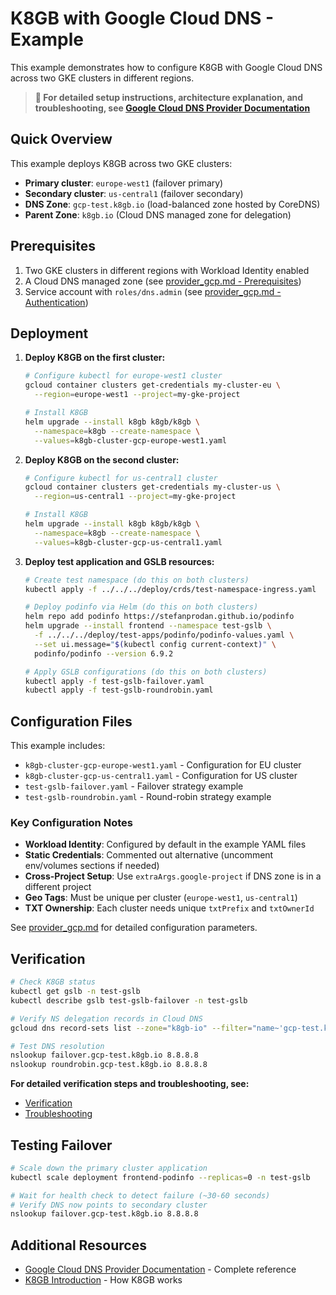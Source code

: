# K8GB with Google Cloud DNS - Example

This example demonstrates how to configure K8GB with Google Cloud DNS across two GKE clusters in different regions.

> **📖 For detailed setup instructions, architecture explanation, and troubleshooting, see [Google Cloud DNS Provider Documentation](../../provider_gcp.md)**

## Quick Overview

This example deploys K8GB across two GKE clusters:
- **Primary cluster**: `europe-west1` (failover primary)
- **Secondary cluster**: `us-central1` (failover secondary)
- **DNS Zone**: `gcp-test.k8gb.io` (load-balanced zone hosted by CoreDNS)
- **Parent Zone**: `k8gb.io` (Cloud DNS managed zone for delegation)

## Prerequisites

1. Two GKE clusters in different regions with Workload Identity enabled
2. A Cloud DNS managed zone (see [provider_gcp.md - Prerequisites](../../provider_gcp.md#prerequisites))
3. Service account with `roles/dns.admin` (see [provider_gcp.md - Authentication](../../provider_gcp.md#authentication-methods))

## Deployment

1. **Deploy K8GB on the first cluster:**
   ```bash
   # Configure kubectl for europe-west1 cluster
   gcloud container clusters get-credentials my-cluster-eu \
     --region=europe-west1 --project=my-gke-project

   # Install K8GB
   helm upgrade --install k8gb k8gb/k8gb \
     --namespace=k8gb --create-namespace \
     --values=k8gb-cluster-gcp-europe-west1.yaml
   ```

2. **Deploy K8GB on the second cluster:**
   ```bash
   # Configure kubectl for us-central1 cluster
   gcloud container clusters get-credentials my-cluster-us \
     --region=us-central1 --project=my-gke-project

   # Install K8GB
   helm upgrade --install k8gb k8gb/k8gb \
     --namespace=k8gb --create-namespace \
     --values=k8gb-cluster-gcp-us-central1.yaml
   ```

3. **Deploy test application and GSLB resources:**
   ```bash
   # Create test namespace (do this on both clusters)
   kubectl apply -f ../../../deploy/crds/test-namespace-ingress.yaml

   # Deploy podinfo via Helm (do this on both clusters)
   helm repo add podinfo https://stefanprodan.github.io/podinfo
   helm upgrade --install frontend --namespace test-gslb \
     -f ../../../deploy/test-apps/podinfo/podinfo-values.yaml \
     --set ui.message="$(kubectl config current-context)" \
     podinfo/podinfo --version 6.9.2

   # Apply GSLB configurations (do this on both clusters)
   kubectl apply -f test-gslb-failover.yaml
   kubectl apply -f test-gslb-roundrobin.yaml
   ```

## Configuration Files

This example includes:
- `k8gb-cluster-gcp-europe-west1.yaml` - Configuration for EU cluster
- `k8gb-cluster-gcp-us-central1.yaml` - Configuration for US cluster
- `test-gslb-failover.yaml` - Failover strategy example
- `test-gslb-roundrobin.yaml` - Round-robin strategy example

### Key Configuration Notes

- **Workload Identity**: Configured by default in the example YAML files
- **Static Credentials**: Commented out alternative (uncomment env/volumes sections if needed)
- **Cross-Project Setup**: Use `extraArgs.google-project` if DNS zone is in a different project
- **Geo Tags**: Must be unique per cluster (`europe-west1`, `us-central1`)
- **TXT Ownership**: Each cluster needs unique `txtPrefix` and `txtOwnerId`

See [provider_gcp.md](../../provider_gcp.md) for detailed configuration parameters.

## Verification

```bash
# Check K8GB status
kubectl get gslb -n test-gslb
kubectl describe gslb test-gslb-failover -n test-gslb

# Verify NS delegation records in Cloud DNS
gcloud dns record-sets list --zone="k8gb-io" --filter="name~'gcp-test.k8gb.io'"

# Test DNS resolution
nslookup failover.gcp-test.k8gb.io 8.8.8.8
nslookup roundrobin.gcp-test.k8gb.io 8.8.8.8
```

**For detailed verification steps and troubleshooting, see:**
- [Verification](../../provider_gcp.md#verification)
- [Troubleshooting](../../provider_gcp.md#monitoring-and-troubleshooting)

## Testing Failover

```bash
# Scale down the primary cluster application
kubectl scale deployment frontend-podinfo --replicas=0 -n test-gslb

# Wait for health check to detect failure (~30-60 seconds)
# Verify DNS now points to secondary cluster
nslookup failover.gcp-test.k8gb.io 8.8.8.8
```

## Additional Resources

- [Google Cloud DNS Provider Documentation](../../provider_gcp.md) - Complete reference
- [K8GB Introduction](../../intro.md) - How K8GB works